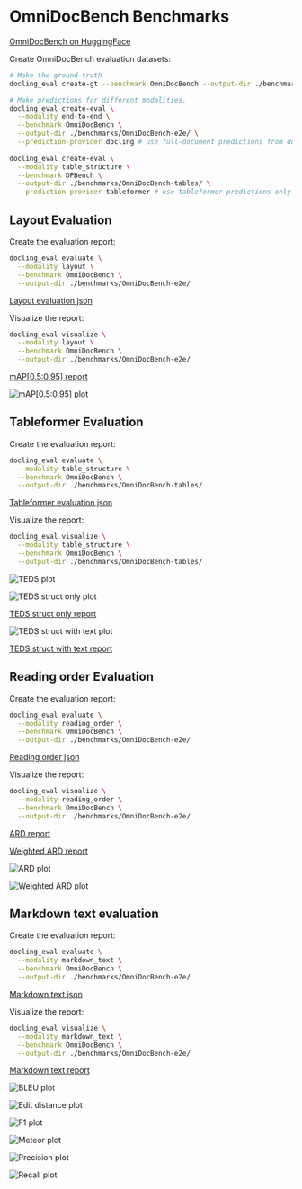 # OmniDocBench Benchmarks

[OmniDocBench on HuggingFace](https://huggingface.co/datasets/opendatalab/OmniDocBench)

Create OmniDocBench evaluation datasets:

```sh
# Make the ground-truth
docling_eval create-gt --benchmark OmniDocBench --output-dir ./benchmarks/OmniDocBench/ 

# Make predictions for different modalities.
docling_eval create-eval \
  --modality end-to-end \
  --benchmark OmniDocBench \
  --output-dir ./benchmarks/OmniDocBench-e2e/ \
  --prediction-provider docling # use full-document predictions from docling
  
docling_eval create-eval \
  --modality table_structure \
  --benchmark DPBench \
  --output-dir ./benchmarks/OmniDocBench-tables/ \
  --prediction-provider tableformer # use tableformer predictions only
```

## Layout Evaluation

Create the evaluation report:

```sh
docling_eval evaluate \
  --modality layout \
  --benchmark OmniDocBench \
  --output-dir ./benchmarks/OmniDocBench-e2e/ 

```

[Layout evaluation json](evaluations/OmniDocBench/evaluation_OmniDocBench_layout.json)

Visualize the report:

```sh
docling_eval visualize \
  --modality layout \
  --benchmark OmniDocBench \
  --output-dir ./benchmarks/OmniDocBench-e2e/ 
```

[mAP[0.5:0.95] report](evaluations/OmniDocBench/evaluation_OmniDocBench_layout_mAP_0.5_0.95.txt)

![mAP[0.5:0.95] plot](evaluations/OmniDocBench/evaluation_OmniDocBench_layout_mAP_0.5_0.95.png)


## Tableformer Evaluation

Create the evaluation report:

```sh
docling_eval evaluate \
  --modality table_structure \
  --benchmark OmniDocBench \
  --output-dir ./benchmarks/OmniDocBench-tables/ 
```

[Tableformer evaluation json](evaluations/OmniDocBench/evaluation_OmniDocBench_tableformer.json)


Visualize the report:

```sh
docling_eval visualize \
  --modality table_structure \
  --benchmark OmniDocBench \
  --output-dir ./benchmarks/OmniDocBench-tables/ 
```

![TEDS plot](evaluations/OmniDocBench/evaluation_OmniDocBench_tableformer-delta_row_col.png)

![TEDS struct only plot](evaluations/OmniDocBench/evaluation_OmniDocBench_tableformer_TEDS_struct-only.png)

[TEDS struct only report](evaluations/OmniDocBench/evaluation_OmniDocBench_tableformer_TEDS_struct-only.txt)

![TEDS struct with text plot](evaluations/OmniDocBench/evaluation_OmniDocBench_tableformer_TEDS_struct-with-text.png)

[TEDS struct with text report](evaluations/OmniDocBench/evaluation_OmniDocBench_tableformer_TEDS_struct-with-text.txt)


## Reading order Evaluation

Create the evaluation report:

```sh
docling_eval evaluate \
  --modality reading_order \
  --benchmark OmniDocBench \
  --output-dir ./benchmarks/OmniDocBench-e2e/ 
```

[Reading order json](evaluations/OmniDocBench/evaluation_OmniDocBench_reading_order.json)


Visualize the report:

```sh
docling_eval visualize \
  --modality reading_order \
  --benchmark OmniDocBench \
  --output-dir ./benchmarks/OmniDocBench-e2e/ 
```

[ARD report](evaluations/OmniDocBench/evaluation_OmniDocBench_reading_order_ARD_norm.txt)

[Weighted ARD report](evaluations/OmniDocBench/evaluation_OmniDocBench_reading_order_weighted_ARD.txt)

![ARD plot](evaluations/OmniDocBench/evaluation_OmniDocBench_reading_order_ARD_norm.png)

![Weighted ARD plot](evaluations/OmniDocBench/evaluation_OmniDocBench_reading_order_weighted_ARD.png)


## Markdown text evaluation

Create the evaluation report:

```sh
docling_eval evaluate \
  --modality markdown_text \
  --benchmark OmniDocBench \
  --output-dir ./benchmarks/OmniDocBench-e2e/ 
```

[Markdown text json](evaluations/OmniDocBench/evaluation_OmniDocBench_markdown_text.json)


Visualize the report:

```sh
docling_eval visualize \
  --modality markdown_text \
  --benchmark OmniDocBench \
  --output-dir ./benchmarks/OmniDocBench-e2e/ 
```

[Markdown text report](evaluations/OmniDocBench/evaluation_OmniDocBench_markdown_text.txt)

![BLEU plot](evaluations/OmniDocBench/evaluation_OmniDocBench_markdown_text_BLEU.png)

![Edit distance plot](evaluations/OmniDocBench/evaluation_OmniDocBench_markdown_text_edit_distance.png)

![F1 plot](evaluations/OmniDocBench/evaluation_OmniDocBench_markdown_text_F1.png)

![Meteor plot](evaluations/OmniDocBench/evaluation_OmniDocBench_markdown_text_Meteor.png)

![Precision plot](evaluations/OmniDocBench/evaluation_OmniDocBench_markdown_text_precision.png)

![Recall plot](evaluations/OmniDocBench/evaluation_OmniDocBench_markdown_text_recall.png)

